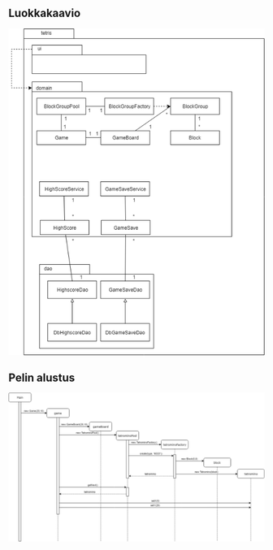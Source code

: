 ## Luokkakaavio
<img src="kuvat/luokkakaavio.png">

## Pelin alustus
<img src="kuvat/sekvenssikaavio1.png">
